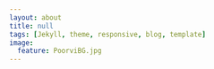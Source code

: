```yaml
---
layout: about
title: null
tags: [Jekyll, theme, responsive, blog, template]
image:
  feature: PoorviBG.jpg
---
```

